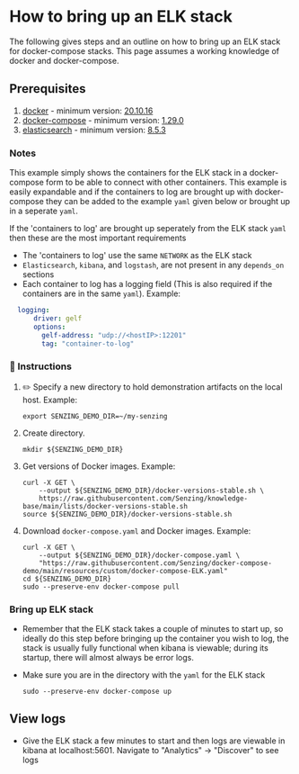# How to bring up an ELK stack

The following gives steps and an outline on how to bring up an ELK stack for docker-compose stacks. This page assumes a working knowledge of docker and docker-compose.

## Prerequisites
1. [docker](https://github.com/Senzing/knowledge-base/blob/main/HOWTO/install-docker.md) - minimum version: [20.10.16](https://docs.docker.com/engine/release-notes/#201016)
2. [docker-compose](https://github.com/Senzing/knowledge-base/blob/main/HOWTO/install-docker-compose.md) - minimum version: [1.29.0](https://docs.docker.com/compose/release-notes/#1290)
3. [elasticsearch](https://www.elastic.co/guide/en/elasticsearch/reference/current/install-elasticsearch.html) - minimum version: [8.5.3](https://www.elastic.co/guide/en/elasticsearch/reference/current/release-highlights.html)


### Notes
This example simply shows the containers for the ELK stack in a docker-compose form to be able to connect
with other containers. This example is easily expandable and if the containers to log are brought up with
docker-compose they can be added to the example `yaml` given below or brought up in a seperate `yaml`.

If the 'containers to log' are brought up seperately from the ELK stack `yaml` then these are the most
important requirements

- The 'containers to log' use the same `NETWORK` as the ELK stack
- `Elasticsearch`, `kibana`, and `logstash`, are not present in any `depends_on` sections
- Each container to log has a logging field (This is also required if the containers are in the same `yaml`). Example:
``` yaml
  logging:
      driver: gelf
      options:
        gelf-address: "udp://<hostIP>:12201"
        tag: "container-to-log"
```

### 📘 Instructions

1. :pencil2: Specify a new directory to hold demonstration artifacts on the local host.
   Example:

    ```console
    export SENZING_DEMO_DIR=~/my-senzing

    ```

1. Create directory.

    ```console
    mkdir ${SENZING_DEMO_DIR}

    ```

1. Get versions of Docker images.
   Example:

    ```console
    curl -X GET \
        --output ${SENZING_DEMO_DIR}/docker-versions-stable.sh \
        https://raw.githubusercontent.com/Senzing/knowledge-base/main/lists/docker-versions-stable.sh
    source ${SENZING_DEMO_DIR}/docker-versions-stable.sh

    ```

1. Download `docker-compose.yaml` and Docker images.
   Example:

    ```console
    curl -X GET \
        --output ${SENZING_DEMO_DIR}/docker-compose.yaml \
        "https://raw.githubusercontent.com/Senzing/docker-compose-demo/main/resources/custom/docker-compose-ELK.yaml"
    cd ${SENZING_DEMO_DIR}
    sudo --preserve-env docker-compose pull

    ```


### Bring up ELK stack
- Remember that the ELK stack takes a couple of minutes to start up, so ideally do this step before
bringing up the container you wish to log, the stack is usually fully functional when kibana is viewable;
during its startup, there will almost always be error logs.
- Make sure you are in the directory with the `yaml` for the ELK stack

    ```console
    sudo --preserve-env docker-compose up

    ```

## View logs
- Give the ELK stack a few minutes to start and then logs are viewable in kibana at localhost:5601.
Navigate to "Analytics" -> "Discover" to see logs
